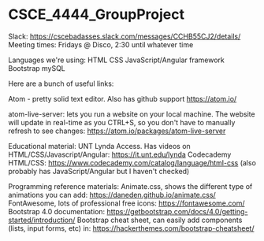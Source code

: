 # CSCE_4444_GroupProject

Slack: https://cscebadasses.slack.com/messages/CCHB55CJ2/details/
Meeting times: Fridays @ Disco, 2:30 until whatever time

Languages we're using:
  HTML
  CSS
  JavaScript/Angular framework
  Bootstrap
  mySQL
  
  
Here are a bunch of useful links:

Atom - pretty solid text editor. Also has github support
  https://atom.io/
  
  atom-live-server: lets you run a website on your local machine.
                    The website will update in real-time as you CTRL+S, so you don't
                     have to manually refresh to see changes: 
                            https://atom.io/packages/atom-live-server
                            
Educational material:
  UNT Lynda Access. Has videos on HTML/CSS/Javascript/Angular: https://it.unt.edu/lynda
  Codecademy HTML/CSS: https://www.codecademy.com/catalog/language/html-css
                       (also probably has JavaScript/Angular but I haven't checked)
    
Programming reference materials: 
  Animate.css, shows the different type of animations you can add: https://daneden.github.io/animate.css/
  FontAwesome, lots of professional free icons: https://fontawesome.com/
  Bootstrap 4.0 documentation: https://getbootstrap.com/docs/4.0/getting-started/introduction/
  Bootstrap cheat sheet, can easily add components (lists, input forms, etc) in: https://hackerthemes.com/bootstrap-cheatsheet/
